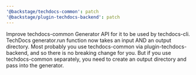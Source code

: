 ```yaml
---
'@backstage/techdocs-common': patch
'@backstage/plugin-techdocs-backend': patch
---
```


Improve techdocs-common Generator API for it to be used by techdocs-cli. TechDocs generator.run function now takes
an input AND an output directory. Most probably you use techdocs-common via plugin-techdocs-backend, and so there
is no breaking change for you.
But if you use techdocs-common separately, you need to create an output directory and pass into the generator.
